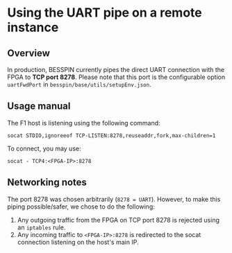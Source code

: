 # Using the UART pipe on a remote instance

## Overview

In production, BESSPIN currently pipes the direct UART connection with the FPGA to **TCP port 8278**. Please note that this port is the configurable option `uartFwdPort` in `besspin/base/utils/setupEnv.json`.

## Usage manual

The F1 host is listening using the following command:

```
socat STDIO,ignoreeof TCP-LISTEN:8278,reuseaddr,fork,max-children=1
```

To connect, you may use:
```
socat - TCP4:<FPGA-IP>:8278
```

## Networking notes

The port 8278 was chosen arbitrarily (`8278 = UART`). However, to make this piping possible/safer, we chose to do the following:
1. Any outgoing traffic from the FPGA on TCP port 8278 is rejected using an `iptables` rule.
2. Any incoming traffic to `<FPGA-IP>:8278` is redirected to the socat connection listening on the host's main IP.

